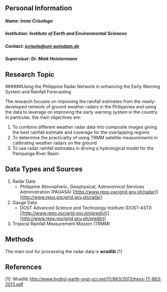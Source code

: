 Personal Information
--------------------
##### Name: Irene Crisologo
##### Institution: Institute of Earth and Environmental Sciences
##### Contact: [icrisolo@uni-potsdam.de](icrisolo@uni-potsdam.de)
##### Supervisor: Dr. Maik Heistermann

Research Topic
--------------
######Using the Philippine Radar Network in enhancing the Early Warning System and Rainfall Forecasting

The research focuses on improving the rainfall estimates from the newly-developed network of ground weather radars in the Philippines and using the data to leverage on improving the early warning system in the country. In particular, the main objectives are:


1. To combine different weather radar data into composite images giving the best rainfall estimate and coverage for the overlapping regions
2. To determine the practicality of using TRMM satellite measurements in calibrating weather radars on the ground
3. To use radar rainfall estimates in driving a hydrological model for the Pampanga River Basin

Data Types and Sources
------------
1. Radar Data
	* Philippine Atmospheric, Geophysical, Astronomical Services Administration (PAGASA) [[http://www.repo.pscigrid.gov.ph/radar]](http://www.repo.pscigrid.gov.ph/radar)
2. Gauge Data
	* DOST Advanced Science and Technology Institute (DOST-ASTI) [[http://www.repo.pscigrid.gov.ph/predict]](http://www.repo.pscigrid.gov.ph/predict)
3. Tropical Rainfall Measurement Mission (TRMM)

Methods
-------
The main tool for processing the radar data is __wradlib__ [1]

References
----------


[1]: Wradlib http://www.hydrol-earth-syst-sci.net/17/863/2013/hess-17-863-2013.pdf
